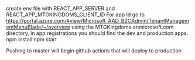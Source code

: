 
create env file with REACT_APP_SERVER and REACT_APP_MTGKINGDOMS_CLIENT_ID
For app Id go to https://portal.azure.com/#view/Microsoft_AAD_B2CAdmin/TenantManagementMenuBlade/~/overview using the MTGKingdoms.onmicrosoft.com
 directory, in app registrations you should find the dev and production apps.
npm install
npm start

Pushing to master will begin github actions that will deploy to production